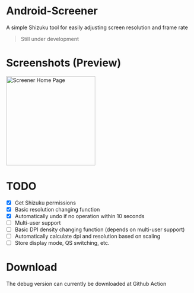 # Android-Screener
A simple Shizuku tool for easily adjusting screen resolution and frame rate

> Still under development

# Screenshots (Preview)

<img src="https://github.com/jiesou/Android-Screener/assets/84175239/9279a68e-8660-4119-b69a-31bb7b387c41" width="240px" alt="Screener Home Page">

# TODO

- [x] Get Shizuku permissions
- [x] Basic resolution changing function
- [x] Automatically undo if no operation within 10 seconds
- [ ] Multi-user support
- [ ] Basic DPI density changing function (depends on multi-user support)
- [ ] Automatically calculate dpi and resolution based on scaling
- [ ] Store display mode, QS switching, etc.

# Download

The debug version can currently be downloaded at Github Action
